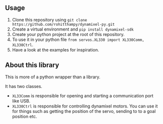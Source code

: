 ## Usage

1) Clone this repository using `git clone https://github.com/rohitthampy/dynamixel-py.git`
2) Create a virtual environment and `pip install dynamixel-sdk`
3) Create your python project at the root of this repository.
4) To use it in your python file `from servos.XL330 import XL330Comm, XL330Ctrl`.
5) Have a look at the examples for inspiration.

## About this library

This is more of a python wrapper than a library.

It has two classes. 
- `XL33Comm` is responsible for opening and starting a communication port like USB.
- `XL330Ctrl` is responsible for controlling dynamixel motors. You can use it for things such as getting the position of the servo, sending to to a goal position etc.


